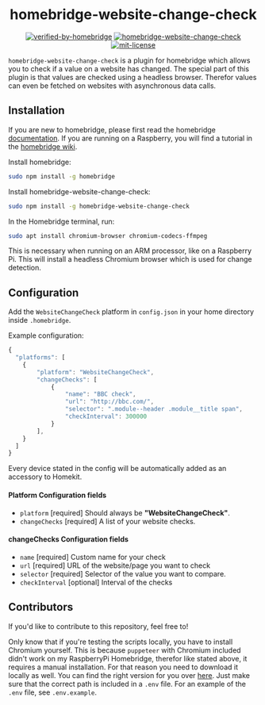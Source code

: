 <span align="center">

# homebridge-website-change-check

[![verified-by-homebridge](https://badgen.net/badge/homebridge/verified/purple)](https://github.com/homebridge/homebridge/wiki/Verified-Plugins)
[![homebridge-website-change-check](https://badgen.net/npm/v/homebridge-website-change-check?icon=npm)](https://www.npmjs.com/package/homebridge-website-change-check)
[![mit-license](https://badgen.net/npm/license/homebridge-website-change-check)](https://github.com/marcveens/homebridge-website-change-check/blob/master/LICENSE)

</span>

`homebridge-website-change-check` is a plugin for homebridge which allows you to check if a value on a website has changed. The special part of this plugin is that values are checked using a headless browser. Therefor values can even be fetched on websites with asynchronous data calls.

## Installation

If you are new to homebridge, please first read the homebridge [documentation](https://www.npmjs.com/package/homebridge).
If you are running on a Raspberry, you will find a tutorial in the [homebridge wiki](https://github.com/homebridge/homebridge/wiki/Install-Homebridge-on-Raspbian).

Install homebridge:
```sh
sudo npm install -g homebridge
```

Install homebridge-website-change-check:
```sh
sudo npm install -g homebridge-website-change-check
```

In the Homebridge terminal, run:
```sh
sudo apt install chromium-browser chromium-codecs-ffmpeg
```

This is necessary when running on an ARM processor, like on a Raspberry Pi. This will install a headless Chromium browser which is used for change detection. 

## Configuration

Add the `WebsiteChangeCheck` platform in `config.json` in your home directory inside `.homebridge`.

Example configuration:

```js
{
  "platforms": [
    {
        "platform": "WebsiteChangeCheck",
        "changeChecks": [
            {
                "name": "BBC check",
                "url": "http://bbc.com/",
                "selector": ".module--header .module__title span",
                "checkInterval": 300000
            }
        ],
    }
  ]
}
```

Every device stated in the config will be automatically added as an accessory to Homekit. 

#### Platform Configuration fields
- `platform` [required]
Should always be **"WebsiteChangeCheck"**.
- `changeChecks` [required]
A list of your website checks.
#### changeChecks Configuration fields
- `name` [required]
Custom name for your check
- `url` [required]
URL of the website/page you want to check
- `selector` [required]
Selector of the value you want to compare. 
- `checkInterval` [optional]
Interval of the checks

## Contributors
If you'd like to contribute to this repository, feel free to! 
 
Only know that if you're testing the scripts locally, you have to install Chromium yourself. This is because `puppeteer` with Chromium included didn't work on my RaspberryPi Homebridge, therefor like stated above, it requires a manual installation. For that reason you need to download it locally as well. You can find the right version for you over [here](https://commondatastorage.googleapis.com/chromium-browser-snapshots/index.html). Just make sure that the correct path is included in a `.env` file. For an example of the `.env` file, see `.env.example`. 